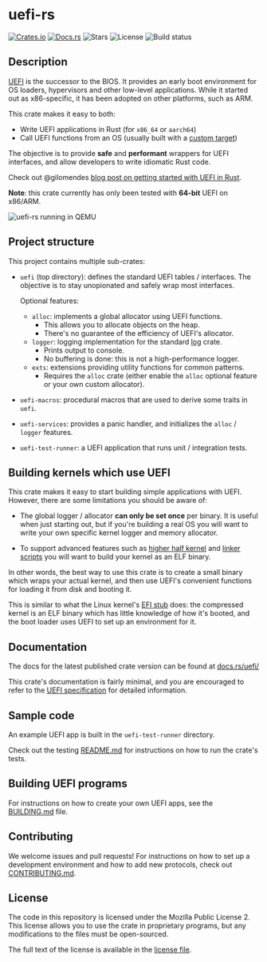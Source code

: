 # uefi-rs

[![Crates.io](https://img.shields.io/crates/v/uefi)](https://crates.io/crates/uefi)
[![Docs.rs](https://docs.rs/uefi/badge.svg)](https://docs.rs/uefi)
![Stars](https://img.shields.io/github/stars/rust-osdev/uefi-rs)
![License](https://img.shields.io/github/license/rust-osdev/uefi-rs)
![Build status](https://github.com/rust-osdev/uefi-rs/workflows/Rust/badge.svg)

## Description

[UEFI] is the successor to the BIOS. It provides an early boot environment for
OS loaders, hypervisors and other low-level applications. While it started out
as x86-specific, it has been adopted on other platforms, such as ARM.

This crate makes it easy to both:
  - Write UEFI applications in Rust (for `x86_64` or `aarch64`)
  - Call UEFI functions from an OS (usually built with a [custom target][rustc-custom])

The objective is to provide **safe** and **performant** wrappers for UEFI interfaces,
and allow developers to write idiomatic Rust code.

Check out @gilomendes [blog post on getting started with UEFI in Rust][gm-blog].

**Note**: this crate currently has only been tested with **64-bit** UEFI on x86/ARM.

[UEFI]: https://en.wikipedia.org/wiki/Unified_Extensible_Firmware_Interface
[gm-blog]: https://medium.com/@gil0mendes/an-efi-app-a-bit-rusty-82c36b745f49
[rustc-custom]: https://doc.rust-lang.org/rustc/targets/custom.html

![uefi-rs running in QEMU](https://imgur.com/SFPSVuO.png)

## Project structure

This project contains multiple sub-crates:

- `uefi` (top directory): defines the standard UEFI tables / interfaces.
  The objective is to stay unopionated and safely wrap most interfaces.

  Optional features:
  - `alloc`: implements a global allocator using UEFI functions.
    - This allows you to allocate objects on the heap.
    - There's no guarantee of the efficiency of UEFI's allocator.
  - `logger`: logging implementation for the standard [log] crate.
    - Prints output to console.
    - No buffering is done: this is not a high-performance logger.
  - `exts`: extensions providing utility functions for common patterns.
    - Requires the `alloc` crate (either enable the `alloc` optional feature or your own custom allocator).

- `uefi-macros`: procedural macros that are used to derive some traits in `uefi`.

- `uefi-services`: provides a panic handler, and initializes the `alloc` / `logger` features.

- `uefi-test-runner`: a UEFI application that runs unit / integration tests.

[log]: https://github.com/rust-lang-nursery/log

## Building kernels which use UEFI

This crate makes it easy to start building simple applications with UEFI.
However, there are some limitations you should be aware of:

- The global logger / allocator **can only be set once** per binary.
  It is useful when just starting out, but if you're building a real OS you will
  want to write your own specific kernel logger and memory allocator.

- To support advanced features such as [higher half kernel] and [linker scripts]
  you will want to build your kernel as an ELF binary.

In other words, the best way to use this crate is to create a small binary which
wraps your actual kernel, and then use UEFI's convenient functions for loading
it from disk and booting it.

This is similar to what the Linux kernel's [EFI stub] does: the compressed kernel
is an ELF binary which has little knowledge of how it's booted, and the boot loader
uses UEFI to set up an environment for it.

[higher half kernel]: https://wiki.osdev.org/Higher_Half_Kernel
[linker scripts]: https://sourceware.org/binutils/docs/ld/Scripts.html
[EFI stub]: https://www.kernel.org/doc/Documentation/efi-stub.txt

## Documentation

The docs for the latest published crate version can be found at
[docs.rs/uefi/](https://docs.rs/uefi/)

This crate's documentation is fairly minimal, and you are encouraged to refer to
the [UEFI specification][spec] for detailed information.

[spec]: http://www.uefi.org/specifications

## Sample code

An example UEFI app is built in the `uefi-test-runner` directory.

Check out the testing [README.md](uefi-test-runner/README.md) for instructions on how to run the crate's tests.

## Building UEFI programs

For instructions on how to create your own UEFI apps, see the [BUILDING.md](BUILDING.md) file.

## Contributing

We welcome issues and pull requests! For instructions on how to set up a development
environment and how to add new protocols, check out [CONTRIBUTING.md](CONTRIBUTING.md).

## License

The code in this repository is licensed under the Mozilla Public License 2.
This license allows you to use the crate in proprietary programs, but any modifications to the files must be open-sourced.

The full text of the license is available in the [license file](LICENSE).
